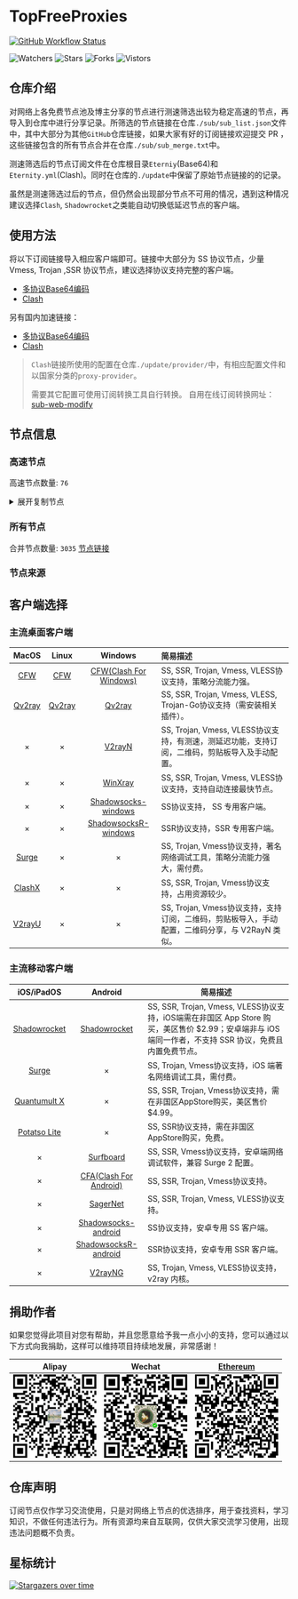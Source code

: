 # TopFreeProxies
[![GitHub Workflow Status](https://img.shields.io/github/workflow/status/alanbobs999/topfreeproxies/sub_merge?label=sub_merge)](https://github.com/alanbobs999/TopFreeProxies/actions/workflows/sub_merge.yml) 

![Watchers](https://img.shields.io/github/watchers/alanbobs999/topfreeproxies) ![Stars](https://img.shields.io/github/stars/alanbobs999/topfreeproxies) ![Forks](https://img.shields.io/github/forks/alanbobs999/topfreeproxies) ![Vistors](https://visitor-badge.laobi.icu/badge?page_id=alanbobs999.topfreeproxies)

## 仓库介绍
对网络上各免费节点池及博主分享的节点进行测速筛选出较为稳定高速的节点，再导入到仓库中进行分享记录。所筛选的节点链接在仓库`./sub/sub_list.json`文件中，其中大部分为其他`GitHub`仓库链接，如果大家有好的订阅链接欢迎提交 PR ，这些链接包含的所有节点合并在仓库`./sub/sub_merge.txt`中。

测速筛选后的节点订阅文件在仓库根目录`Eterniy`(Base64)和`Eternity.yml`(Clash)。同时在仓库的`./update`中保留了原始节点链接的的记录。

虽然是测速筛选过后的节点，但仍然会出现部分节点不可用的情况，遇到这种情况建议选择`Clash`, `Shadowrocket`之类能自动切换低延迟节点的客户端。

## 使用方法
将以下订阅链接导入相应客户端即可。链接中大部分为 SS 协议节点，少量 Vmess, Trojan ,SSR 协议节点，建议选择协议支持完整的客户端。

- [多协议Base64编码](https://raw.githubusercontent.com/alanbobs999/TopFreeProxies/master/Eternity)
- [Clash](https://raw.githubusercontent.com/alanbobs999/TopFreeProxies/master/Eternity.yml)

另有国内加速链接：

- [多协议Base64编码](https://raw.fastgit.org/alanbobs999/TopFreeProxies/master/Eternity)
- [Clash](https://raw.fastgit.org/alanbobs999/TopFreeProxies/master/Eternity.yml)

>`Clash`链接所使用的配置在仓库`./update/provider/`中，有相应配置文件和以国家分类的`proxy-provider`。
>
>需要其它配置可使用订阅转换工具自行转换。
>自用在线订阅转换网址：[sub-web-modify](https://sub.v1.mk/)

## 节点信息
### 高速节点
高速节点数量: `76`
<details>
  <summary>展开复制节点</summary>

    vmess://ewogICJ2IjogMiwKICAicHMiOiAi8J+PgVJFTEFZLTE5OC4xOC4wLjEyLTAwIiwKICAiYWRkIjogImhrLjE5NTM4Mi54eXoiLAogICJwb3J0IjogMTAwMSwKICAiaWQiOiAiMzBkNjAyZmUtZDBjMS00ZGJjLWJlYjYtM2E4YzY1NDYyNzg5IiwKICAiYWlkIjogMCwKICAic2N5IjogImF1dG8iLAogICJuZXQiOiAid3MiLAogICJ0eXBlIjogbnVsbCwKICAiaG9zdCI6ICJoay4xOTUzODIueHl6IiwKICAicGF0aCI6ICIvIiwKICAidGxzIjogZmFsc2UsCiAgInNuaSI6ICIiCn0=
    vmess://ewogICJ2IjogMiwKICAicHMiOiAi8J+PgVJFTEFZLTE5OC4xOC4wLjEzLTAxIiwKICAiYWRkIjogInp6LjE5NTM4Mi54eXoiLAogICJwb3J0IjogMTAwMDUsCiAgImlkIjogIjMwZDYwMmZlLWQwYzEtNGRiYy1iZWI2LTNhOGM2NTQ2Mjc4OSIsCiAgImFpZCI6IDAsCiAgInNjeSI6ICJhdXRvIiwKICAibmV0IjogIndzIiwKICAidHlwZSI6IG51bGwsCiAgImhvc3QiOiAienouMTk1MzgyLnh5eiIsCiAgInBhdGgiOiAiLyIsCiAgInRscyI6IGZhbHNlLAogICJzbmkiOiAiIgp9
    vmess://ewogICJ2IjogMiwKICAicHMiOiAi8J+PgVJFTEFZLTE5OC4xOC4wLjE0LTAyIiwKICAiYWRkIjogImp1eml4anAtMDAxLmRkbnMtb2luay54eXoiLAogICJwb3J0IjogNDAzMjMsCiAgImlkIjogIjRkMGIzYTU3LWE1MmItM2NlZS04MjgxLWQ3MzA5NmFlYzk5MyIsCiAgImFpZCI6IDAsCiAgInNjeSI6ICJhdXRvIiwKICAibmV0IjogIndzIiwKICAidHlwZSI6IG51bGwsCiAgImhvc3QiOiAiJTdCJTIySG9zdCUyMjolMjJqdXppeGpwLTAwMS5kZG5zLW9pbmsueHl6JTIyJTdEIiwKICAicGF0aCI6ICIvano2NjY2NjYiLAogICJ0bHMiOiBmYWxzZSwKICAic25pIjogIiIKfQ==
    vmess://ewogICJ2IjogMiwKICAicHMiOiAi8J+PgVJFTEFZLTE5OC4xOC4wLjEzLTAzIiwKICAiYWRkIjogInp6LjE5NTM4Mi54eXoiLAogICJwb3J0IjogMTAwMDcsCiAgImlkIjogIjMwZDYwMmZlLWQwYzEtNGRiYy1iZWI2LTNhOGM2NTQ2Mjc4OSIsCiAgImFpZCI6IDAsCiAgInNjeSI6ICJhdXRvIiwKICAibmV0IjogIndzIiwKICAidHlwZSI6IG51bGwsCiAgImhvc3QiOiAienouMTk1MzgyLnh5eiIsCiAgInBhdGgiOiAiLyIsCiAgInRscyI6IGZhbHNlLAogICJzbmkiOiAiIgp9
    vmess://ewogICJ2IjogMiwKICAicHMiOiAi8J+PgVJFTEFZLTE5OC4xOC4wLjE1LTA0IiwKICAiYWRkIjogInNnLmF6NjYubWwiLAogICJwb3J0IjogNjEwMDEsCiAgImlkIjogImNiOGFiMjg1LWZhZmMtNDVmNi04N2JjLTk3YTdhMmYyN2Y5ZiIsCiAgImFpZCI6IDAsCiAgInNjeSI6ICJhdXRvIiwKICAibmV0IjogIndzIiwKICAidHlwZSI6IG51bGwsCiAgImhvc3QiOiAiYXdlaWtlamktWW91VHViZS1URyIsCiAgInBhdGgiOiAiLyIsCiAgInRscyI6IGZhbHNlLAogICJzbmkiOiAiIgp9
    vmess://ewogICJ2IjogMiwKICAicHMiOiAi8J+PgVJFTEFZLTE5OC4xOC4wLjEzLTA1IiwKICAiYWRkIjogInp6LjE5NTM4Mi54eXoiLAogICJwb3J0IjogMTAwMDgsCiAgImlkIjogIjMwZDYwMmZlLWQwYzEtNGRiYy1iZWI2LTNhOGM2NTQ2Mjc4OSIsCiAgImFpZCI6IDAsCiAgInNjeSI6ICJhdXRvIiwKICAibmV0IjogIndzIiwKICAidHlwZSI6IG51bGwsCiAgImhvc3QiOiAienouMTk1MzgyLnh5eiIsCiAgInBhdGgiOiAiLyIsCiAgInRscyI6IGZhbHNlLAogICJzbmkiOiAiIgp9
    vmess://ewogICJ2IjogMiwKICAicHMiOiAi8J+PgVJFTEFZLTE5OC4xOC4wLjE2LTA2IiwKICAiYWRkIjogImhrMTQuYmFsYWxhMjAxNi54eXoiLAogICJwb3J0IjogODAsCiAgImlkIjogIjM3MTdmNGEwLTk1NGQtMTFlYy1iYzBjLWQzNDYzNTIzMWQ5OCIsCiAgImFpZCI6IDAsCiAgInNjeSI6ICJhdXRvIiwKICAibmV0IjogIndzIiwKICAidHlwZSI6IG51bGwsCiAgImhvc3QiOiAiaGsxNC5iYWxhbGEyMDE2Lnh5eiIsCiAgInBhdGgiOiAiL2JhbGFsYSIsCiAgInRscyI6IGZhbHNlLAogICJzbmkiOiAiIgp9
    vmess://ewogICJ2IjogMiwKICAicHMiOiAi8J+PgVJFTEFZLTE5OC4xOC4wLjE3LTA3IiwKICAiYWRkIjogImhrMTguYmFsYWxhMjAxNi54eXoiLAogICJwb3J0IjogMTAwODAsCiAgImlkIjogIjM3MTdmNGEwLTk1NGQtMTFlYy1iYzBjLWQzNDYzNTIzMWQ5OCIsCiAgImFpZCI6IDAsCiAgInNjeSI6ICJhdXRvIiwKICAibmV0IjogIndzIiwKICAidHlwZSI6IG51bGwsCiAgImhvc3QiOiAiaGsxOC5iYWxhbGEyMDE2Lnh5eiIsCiAgInBhdGgiOiAiL2hrMTgiLAogICJ0bHMiOiBmYWxzZSwKICAic25pIjogIiIKfQ==
    vmess://ewogICJ2IjogMiwKICAicHMiOiAi8J+HuvCfh7hVUy0xNTQuMTcuMC41Ny0wOCIsCiAgImFkZCI6ICIxNTQuMTcuMC41NyIsCiAgInBvcnQiOiAxMjI5NywKICAiaWQiOiAiOTg0YzNkZGMtNmVhOC00NzZmLWMxYTEtOWEyMmZlY2ZjZGFhIiwKICAiYWlkIjogMCwKICAic2N5IjogImF1dG8iLAogICJuZXQiOiAid3MiLAogICJ0eXBlIjogbnVsbCwKICAiaG9zdCI6ICIxNTQuMTcuMC41NyIsCiAgInBhdGgiOiAiLyIsCiAgInRscyI6IGZhbHNlLAogICJzbmkiOiAiIgp9
    vmess://ewogICJ2IjogMiwKICAicHMiOiAi8J+PgVJFTEFZLTE5OC4xOC4wLjE4LTA5IiwKICAiYWRkIjogInRyYW5zaXQwMS5iYWxhbGEyMDE2Lnh5eiIsCiAgInBvcnQiOiAxMDA4MCwKICAiaWQiOiAiMzcxN2Y0YTAtOTU0ZC0xMWVjLWJjMGMtZDM0NjM1MjMxZDk4IiwKICAiYWlkIjogMCwKICAic2N5IjogImF1dG8iLAogICJuZXQiOiAid3MiLAogICJ0eXBlIjogbnVsbCwKICAiaG9zdCI6ICJ0cmFuc2l0MDEuYmFsYWxhMjAxNi54eXoiLAogICJwYXRoIjogIi9oazE4IiwKICAidGxzIjogZmFsc2UsCiAgInNuaSI6ICIiCn0=
    vmess://ewogICJ2IjogMiwKICAicHMiOiAi8J+HrfCfh7BISy0xMjAuMjMzLjE0Ny4xMTgtMTAiLAogICJhZGQiOiAiMTIwLjIzMy4xNDcuMTE4IiwKICAicG9ydCI6IDUzOTYyLAogICJpZCI6ICJkM2Y0ODYxNC02NmMyLTQxMGUtYTQyZS1jN2UyYWJiOTU0OTYiLAogICJhaWQiOiAwLAogICJzY3kiOiAiYXV0byIsCiAgIm5ldCI6ICJ3cyIsCiAgInR5cGUiOiBudWxsLAogICJob3N0IjogIjEyMC4yMzMuMTQ3LjExOCIsCiAgInBhdGgiOiAiLyIsCiAgInRscyI6IGZhbHNlLAogICJzbmkiOiAiIgp9
    vmess://ewogICJ2IjogMiwKICAicHMiOiAi8J+HuPCfh6xTRy0yMC4yMTIuMjIwLjEwMS0xMSIsCiAgImFkZCI6ICIyMC4yMTIuMjIwLjEwMSIsCiAgInBvcnQiOiA4MDAwLAogICJpZCI6ICJmMDIzZjZlOS00NGMyLTRhZGUtOTJlMS1hMzJlODFhODU1MDAiLAogICJhaWQiOiAwLAogICJzY3kiOiAiYXV0byIsCiAgIm5ldCI6ICJ3cyIsCiAgInR5cGUiOiBudWxsLAogICJob3N0IjogIjIwLjIxMi4yMjAuMTAxIiwKICAicGF0aCI6ICIvIiwKICAidGxzIjogZmFsc2UsCiAgInNuaSI6ICIiCn0=
    vmess://ewogICJ2IjogMiwKICAicHMiOiAi8J+PgVJFTEFZLTE5OC4xOC4wLjE5LTEyIiwKICAiYWRkIjogInN4cXhqLmNuIiwKICAicG9ydCI6IDIxNjQsCiAgImlkIjogImFiYTUwZGQ0LTU0ODQtM2IwNS1iMTRhLTQ2NjFjYWY4NjJkNSIsCiAgImFpZCI6IDQsCiAgInNjeSI6ICJhdXRvIiwKICAibmV0IjogIndzIiwKICAidHlwZSI6IG51bGwsCiAgImhvc3QiOiAic3hxeGouY24iLAogICJwYXRoIjogIi93cyIsCiAgInRscyI6IGZhbHNlLAogICJzbmkiOiAiIgp9
    vmess://ewogICJ2IjogMiwKICAicHMiOiAi8J+PgVJFTEFZLTE5OC4xOC4wLjIwLTEzIiwKICAiYWRkIjogImdkeWQwMS5kZG5zLW9pbmsueHl6IiwKICAicG9ydCI6IDQwMjYzLAogICJpZCI6ICI0ZDBiM2E1Ny1hNTJiLTNjZWUtODI4MS1kNzMwOTZhZWM5OTMiLAogICJhaWQiOiAwLAogICJzY3kiOiAiYXV0byIsCiAgIm5ldCI6ICJ3cyIsCiAgInR5cGUiOiBudWxsLAogICJob3N0IjogImdkeWQwMS5kZG5zLW9pbmsueHl6IiwKICAicGF0aCI6ICIvano2NjY2NjYiLAogICJ0bHMiOiBmYWxzZSwKICAic25pIjogIiIKfQ==
    vmess://ewogICJ2IjogMiwKICAicHMiOiAi8J+PgVJFTEFZLTE5OC4xOC4wLjEzLTE0IiwKICAiYWRkIjogInp6LjE5NTM4Mi54eXoiLAogICJwb3J0IjogMTAwMDMsCiAgImlkIjogIjMwZDYwMmZlLWQwYzEtNGRiYy1iZWI2LTNhOGM2NTQ2Mjc4OSIsCiAgImFpZCI6IDAsCiAgInNjeSI6ICJhdXRvIiwKICAibmV0IjogIndzIiwKICAidHlwZSI6IG51bGwsCiAgImhvc3QiOiAienouMTk1MzgyLnh5eiIsCiAgInBhdGgiOiAiLyIsCiAgInRscyI6IGZhbHNlLAogICJzbmkiOiAiIgp9
    vmess://ewogICJ2IjogMiwKICAicHMiOiAi8J+HuPCfh6xTRy0yMC4yMTIuMjIwLjEwMS0xNSIsCiAgImFkZCI6ICIyMC4yMTIuMjIwLjEwMSIsCiAgInBvcnQiOiA4MDA4LAogICJpZCI6ICJkM2Y0ODYxNC02NmMyLTQxMGUtYTQyZS1jN2UyYWJiOTU0OTYiLAogICJhaWQiOiAwLAogICJzY3kiOiAiYXV0byIsCiAgIm5ldCI6ICJ3cyIsCiAgInR5cGUiOiBudWxsLAogICJob3N0IjogIjIwLjIxMi4yMjAuMTAxIiwKICAicGF0aCI6ICIvIiwKICAidGxzIjogZmFsc2UsCiAgInNuaSI6ICIiCn0=
    vmess://ewogICJ2IjogMiwKICAicHMiOiAi8J+HuvCfh7hVUy0yMDkuOTQuNTYuMTUyLTE2IiwKICAiYWRkIjogIjIwOS45NC41Ni4xNTIiLAogICJwb3J0IjogNDQzLAogICJpZCI6ICIzMDMzZTE1Ny1mZGMzLTQ3YzAtYWUzMi1mYzRmZTY1ZmM2NGQiLAogICJhaWQiOiAwLAogICJzY3kiOiAiYXV0byIsCiAgIm5ldCI6ICJ3cyIsCiAgInR5cGUiOiBudWxsLAogICJob3N0IjogIjIwOS45NC41Ni4xNTIiLAogICJwYXRoIjogIi85YXBRYWJ5ZzlsZSIsCiAgInRscyI6IGZhbHNlLAogICJzbmkiOiAiIgp9
    ss://Y2hhY2hhMjAtaWV0Zi1wb2x5MTMwNTo5YzRjOTRmOC05YzQ2LTQyNmEtOGRhNC0xNjkwMDE4YzcwYzJAZ3oubWlrdXl1bi54eXo6NjAwMDQ=#%F0%9F%8F%81RELAY-198.18.0.21-17
    ss://Y2hhY2hhMjAtaWV0Zi1wb2x5MTMwNTo5YzRjOTRmOC05YzQ2LTQyNmEtOGRhNC0xNjkwMDE4YzcwYzJAZ3oubWlrdXl1bi54eXo6NjAwMTE=#%F0%9F%8F%81RELAY-198.18.0.21-18
    ss://Y2hhY2hhMjAtaWV0Zi1wb2x5MTMwNTo5YzRjOTRmOC05YzQ2LTQyNmEtOGRhNC0xNjkwMDE4YzcwYzJAZ3oubWlrdXl1bi54eXo6NjAwMDM=#%F0%9F%8F%81RELAY-198.18.0.21-19
    ss://Y2hhY2hhMjAtaWV0Zi1wb2x5MTMwNTo5YzRjOTRmOC05YzQ2LTQyNmEtOGRhNC0xNjkwMDE4YzcwYzJAZ3oubWlrdXl1bi54eXo6NjAwMTA=#%F0%9F%8F%81RELAY-198.18.0.21-20
    ss://YWVzLTEyOC1nY206Y2Q3MzlmMzQtYWQzNy00MzNmLTkxMGMtN2VmMmQxYTg4ZjZiQGhrMi5hZWFkLm1sOjEwMQ==#%F0%9F%8F%81RELAY-198.18.0.22-21
    ss://Y2hhY2hhMjAtaWV0Zi1wb2x5MTMwNTo5YzRjOTRmOC05YzQ2LTQyNmEtOGRhNC0xNjkwMDE4YzcwYzJAZ3oubWlrdXl1bi54eXo6NjAwMDg=#%F0%9F%8F%81RELAY-198.18.0.21-22
    ss://YWVzLTEyOC1nY206Y2Q3MzlmMzQtYWQzNy00MzNmLTkxMGMtN2VmMmQxYTg4ZjZiQGhrMy5hZWFkLm1sOjEwMQ==#%F0%9F%8F%81RELAY-198.18.0.23-23
    ss://YWVzLTEyOC1nY206Y2Q3MzlmMzQtYWQzNy00MzNmLTkxMGMtN2VmMmQxYTg4ZjZiQGhrMS5hZWFkLm1sOjEwMQ==#%F0%9F%8F%81RELAY-198.18.0.24-24
    ss://Y2hhY2hhMjAtaWV0Zi1wb2x5MTMwNTo5YzRjOTRmOC05YzQ2LTQyNmEtOGRhNC0xNjkwMDE4YzcwYzJAc2gubWlrdXl1bi54eXo6NjAwMDg=#%F0%9F%8F%81RELAY-198.18.0.25-25
    ss://Y2hhY2hhMjAtaWV0Zi1wb2x5MTMwNTo5YzRjOTRmOC05YzQ2LTQyNmEtOGRhNC0xNjkwMDE4YzcwYzJAZ3oubWlrdXl1bi54eXo6NjAwMDE=#%F0%9F%8F%81RELAY-198.18.0.21-26
    ss://Y2hhY2hhMjAtaWV0Zi1wb2x5MTMwNTo5YzRjOTRmOC05YzQ2LTQyNmEtOGRhNC0xNjkwMDE4YzcwYzJAZ3oubWlrdXl1bi54eXo6NjAwMDI=#%F0%9F%8F%81RELAY-198.18.0.21-27
    ss://Y2hhY2hhMjAtaWV0Zi1wb2x5MTMwNTo5YzRjOTRmOC05YzQ2LTQyNmEtOGRhNC0xNjkwMDE4YzcwYzJAZ3oubWlrdXl1bi54eXo6NjAwMDk=#%F0%9F%8F%81RELAY-198.18.0.21-28
    ss://YWVzLTI1Ni1nY206a0RXdlhZWm9UQmNHa0M0QDYyLjIxMC4xNDAuMTYzOjg4ODE=#%F0%9F%87%A6%F0%9F%87%B6FR-62.210.140.163-29
    ss://YWVzLTI1Ni1nY206UENubkg2U1FTbmZvUzI3QDE5OC41Ny4yNy4xOTE6ODA5MQ==#%F0%9F%87%A8%F0%9F%87%A6CA-198.57.27.191-30
    ss://YWVzLTI1Ni1nY206cEtFVzhKUEJ5VFZUTHRNQDE5OC41Ny4yNy4xOTE6NDQz#%F0%9F%87%A8%F0%9F%87%A6CA-198.57.27.191-31
    ss://YWVzLTI1Ni1nY206S2l4THZLendqZWtHMDBybUAxOTguNTcuMjcuMTkxOjU1MDA=#%F0%9F%87%A8%F0%9F%87%A6CA-198.57.27.191-32
    ss://YWVzLTI1Ni1nY206ZzVNZUQ2RnQzQ1dsSklkQDE5OC41Ny4yNy4xOTE6NTAwMw==#%F0%9F%87%A8%F0%9F%87%A6CA-198.57.27.191-33
    ss://YWVzLTI1Ni1nY206VEV6amZBWXEySWp0dW9TQDE5OC41Ny4yNy4xOTE6NjY5Nw==#%F0%9F%87%A8%F0%9F%87%A6CA-198.57.27.191-34
    ss://YWVzLTI1Ni1nY206ZmFCQW9ENTRrODdVSkc3QDE5OC41Ny4yNy4xOTE6MjM3NQ==#%F0%9F%87%A8%F0%9F%87%A6CA-198.57.27.191-35
    ss://YWVzLTI1Ni1nY206ZmFCQW9ENTRrODdVSkc3QDE5OC41Ny4yNy4xOTE6MjM3Ng==#%F0%9F%87%A8%F0%9F%87%A6CA-198.57.27.191-36
    ss://YWVzLTI1Ni1nY206WTZSOXBBdHZ4eHptR0NAMTk4LjU3LjI3LjE5MTozMzg5#%F0%9F%87%A8%F0%9F%87%A6CA-198.57.27.191-37
    ss://YWVzLTI1Ni1nY206S2l4THZLendqZWtHMDBybUAxOTguNTcuMjcuMTkxOjgwODA=#%F0%9F%87%A8%F0%9F%87%A6CA-198.57.27.191-38
    ss://YWVzLTI1Ni1nY206ZTRGQ1dyZ3BramkzUVlAMTk4LjU3LjI3LjE5MTo5MTAx#%F0%9F%87%A8%F0%9F%87%A6CA-198.57.27.191-39
    ss://YWVzLTI1Ni1nY206WTZSOXBBdHZ4eHptR0NAMTkyLjQ2LjIwOS4xNDY6MzMwNg==#%F0%9F%87%AE%F0%9F%87%B3IN-192.46.209.146-40
    ss://YWVzLTI1Ni1nY206WEtGS2wyclVMaklwNzRAMTk4LjU3LjI3LjE5MTo4MDA5#%F0%9F%87%A8%F0%9F%87%A6CA-198.57.27.191-41
    ss://cmM0LW1kNTpwYXNzaW5mbzEyM0AxMTcuMjguMjQzLjE2NTo4MDUw#%F0%9F%87%AD%F0%9F%87%B0HK-117.28.243.165-42
    ss://YWVzLTI1Ni1nY206UmV4bkJnVTdFVjVBRHhHQDE5OC41Ny4yNy4xOTE6NzAwMg==#%F0%9F%87%A8%F0%9F%87%A6CA-198.57.27.191-43
    ss://cmM0LW1kNTpwYXNzaW5mbzEyM0AxMTcuMjguMjQzLjE3Mzo0MTcz#%F0%9F%87%AD%F0%9F%87%B0HK-117.28.243.173-44
    ss://YWVzLTI1Ni1nY206a0RXdlhZWm9UQmNHa0M0QDE5OC41Ny4yNy4xOTE6ODg4Mg==#%F0%9F%87%A8%F0%9F%87%A6CA-198.57.27.191-45
    ss://YWVzLTI1Ni1nY206ekROVmVkUkZQUWV4Rzl2QDEzNC4xOTUuMTk2LjY4OjYzNzk=#%F0%9F%87%A8%F0%9F%87%A6CA-134.195.196.68-46
    ss://YWVzLTI1Ni1nY206UENubkg2U1FTbmZvUzI3QDEzNC4xOTUuMTk2LjY4OjgwOTA=#%F0%9F%87%A8%F0%9F%87%A6CA-134.195.196.68-47
    ss://YWVzLTI1Ni1nY206WTZSOXBBdHZ4eHptR0NAMTM0LjE5NS4xOTYuNjg6NTYwMQ==#%F0%9F%87%A8%F0%9F%87%A6CA-134.195.196.68-48
    trojan://X9x2vdvYfJZnktyKf5@os2-3.nrojat.com:443?allowInsecure=1#%F0%9F%8F%81RELAY-198.18.0.26-49
    trojan://9zB9WZg2xaJz8pgcR2@os2-1.nrojat.com:443?allowInsecure=1#%F0%9F%8F%81RELAY-198.18.0.27-50
    trojan://X9x2vdvYfJZnktyKf5@os2-4.nrojat.com:443?allowInsecure=1#%F0%9F%8F%81RELAY-198.18.0.28-51
    trojan://9zB9WZg2xaJz8pgcR2@ty1-4.nrojat.com:443?allowInsecure=1#%F0%9F%8F%81RELAY-198.18.0.29-52
    trojan://XSNghEekEu9cSQJk27@os2-2.nrojat.com:443?allowInsecure=1#%F0%9F%8F%81RELAY-198.18.0.30-53
    trojan://RQPyF7mSHx9Bq8kQbF@os1-1.nrojat.com:443?allowInsecure=1#%F0%9F%8F%81RELAY-198.18.0.31-54
    trojan://XSNghEekEu9cSQJk27@ty1-2.nigirocloud.com:443?allowInsecure=1#%F0%9F%8F%81RELAY-198.18.0.32-55
    trojan://RQPyF7mSHx9Bq8kQbF@os2-5.nrojat.com:443?allowInsecure=1#%F0%9F%8F%81RELAY-198.18.0.33-56
    trojan://ca911d30af65ef1b@120.232.192.119:3389?allowInsecure=1#%F0%9F%87%AD%F0%9F%87%B0HK-120.232.192.119-57
    trojan://86231db5-96d0-4271-9977-cae3a0cba614@jgwdj2.gaox.ml:443?allowInsecure=1#%F0%9F%8F%81RELAY-198.18.0.34-58
    trojan://XSNghEekEu9cSQJk27@os2-8.nrojat.com:443?allowInsecure=1#%F0%9F%8F%81RELAY-198.18.0.35-59
    trojan://8vvY3btYPApRtf88QR@os1-5.nrojat.com:443?allowInsecure=1#%F0%9F%8F%81RELAY-198.18.0.36-60
    trojan://f9405c66-97a3-4ec4-8666-ec5f301d4d7c@cdn013.youxi.gay:443?allowInsecure=1#%F0%9F%8F%81RELAY-198.18.0.37-61
    trojan://f9405c66-97a3-4ec4-8666-ec5f301d4d7c@cdn018.youxi.gay:443?allowInsecure=1#%F0%9F%8F%81RELAY-198.18.0.38-62
    trojan://X9x2vdvYfJZnktyKf5@de1-2.nrojat.com:443?allowInsecure=1#%F0%9F%8F%81RELAY-198.18.0.39-63
    trojan://f9405c66-97a3-4ec4-8666-ec5f301d4d7c@cdn017.youxi.gay:443?allowInsecure=1#%F0%9F%8F%81RELAY-198.18.0.40-64
    trojan://8vvY3btYPApRtf88QR@uk1-2.nrojat.com:443?allowInsecure=1#%F0%9F%8F%81RELAY-198.18.0.41-65
    trojan://XSNghEekEu9cSQJk27@uk1-1.nrojat.com:443?allowInsecure=1#%F0%9F%8F%81RELAY-198.18.0.42-66
    trojan://9zB9WZg2xaJz8pgcR2@de1-4.nrojat.com:443?allowInsecure=1#%F0%9F%8F%81RELAY-198.18.0.43-67
    trojan://RQPyF7mSHx9Bq8kQbF@ee1-2.nrojat.com:443?allowInsecure=1#%F0%9F%8F%81RELAY-198.18.0.44-68
    trojan://3r90JDGBYA@185.148.14.58:53514?allowInsecure=1#%F0%9F%87%BA%F0%9F%87%B8US-185.148.14.58-69
    trojan://RQPyF7mSHx9Bq8kQbF@ee1-1.nrojat.com:443?allowInsecure=1#%F0%9F%8F%81RELAY-198.18.0.45-70
    trojan://f9405c66-97a3-4ec4-8666-ec5f301d4d7c@iptv003.youxi.gay:443?allowInsecure=1#%F0%9F%8F%81RELAY-198.18.0.46-71
    trojan://f9405c66-97a3-4ec4-8666-ec5f301d4d7c@iptv004.youxi.gay:443?allowInsecure=1#%F0%9F%8F%81RELAY-198.18.0.47-72
    trojan://888888@rn.uuuuuu.eu:443?allowInsecure=1#%F0%9F%8F%81RELAY-198.18.0.48-73
    trojan://8vvY3btYPApRtf88QR@ee1-3.nrojat.com:443?allowInsecure=1#%F0%9F%8F%81RELAY-198.18.0.49-74
    trojan://XSNghEekEu9cSQJk27@au1-4.nrojat.com:443?allowInsecure=1#%F0%9F%8F%81RELAY-198.18.0.50-75
    

</details>

### 所有节点
合并节点数量: `3035`
[节点链接](https://raw.githubusercontent.com/alanbobs999/TopFreeProxies/master/sub/sub_merge.txt)

### 节点来源

## 客户端选择
### 主流桌面客户端
|                            MacOS                             |                            Linux                             |                           Windows                            | 简易描述                                           |
| :----------------------------------------------------------: | :----------------------------------------------------------: | :----------------------------------------------------------: | :------------------------------------------------- |
| [CFW](https://github.com/Fndroid/clash_for_windows_pkg/releases) | [CFW](https://github.com/Fndroid/clash_for_windows_pkg/releases) | [CFW(Clash For Windows)](https://github.com/Fndroid/clash_for_windows_pkg/releases) | SS, SSR, Trojan, Vmess, VLESS协议支持，策略分流能力强。            |
|     [Qv2ray](https://github.com/Qv2ray/Qv2ray/releases)      |     [Qv2ray](https://github.com/Qv2ray/Qv2ray/releases)      |     [Qv2ray](https://github.com/Qv2ray/Qv2ray/releases)      | SS, SSR, Trojan, Vmess, VLESS, Trojan-Go协议支持（需安装相关插件）。 |
|                              ×                               |                              ×                               |      [V2rayN](https://github.com/2dust/v2rayN/releases)      | SS, Trojan, Vmess, VLESS协议支持，有测速，测延迟功能，支持订阅，二维码，剪贴板导入及手动配置。                 |
|                              ×                               |                              ×                               |    [WinXray](https://github.com/TheMRLL/winxray/releases)    | SS, SSR, Trojan, Vmess, VLESS协议支持，支持自动连接最快节点。            |
|                              ×                               |                              ×                               | [Shadowsocks-windows](https://github.com/shadowsocks/shadowsocks-windows/releases) | SS协议支持， SS 专用客户端。                                       |
|                              ×                               |                              ×                               | [ShadowsocksR-windows](https://github.com/HMBSbige/ShadowsocksR-Windows/releases) | SSR协议支持，SSR 专用客户端。                                      |
|                [Surge](https://nssurge.com/)                 |                              ×                               |                              ×                               | SS, Trojan, Vmess协议支持，著名网络调试工具，策略分流能力强大，需付费。                        |
|   [ClashX](https://github.com/yichengchen/clashX/releases)   |                              ×                               |                              ×                               | SS, SSR, Trojan, Vmess协议支持，占用资源较少。                   |
|      [V2rayU](https://github.com/yanue/V2rayU/releases)      |                              ×                               |                              ×                               | SS, Trojan, Vmess协议支持，支持订阅，二维码，剪贴板导入，手动配置，二维码分享，与 V2RayN 类似。                        |

### 主流移动客户端
|                          iOS/iPadOS                          |                           Android                            | 简易描述                                                     |
| :----------------------------------------------------------: | :----------------------------------------------------------: | ------------------------------------------------------------ |
| [Shadowrocket](https://apps.apple.com/us/app/shadowrocket/id932747118) | [Shadowrocket](https://play.google.com/store/apps/details?id=com.v2cross.proxy) | SS, SSR, Trojan, Vmess, VLESS协议支持，iOS端需在非国区 App Store 购买，美区售价 $2.99；安卓端非与 iOS 端同一作者，不支持 SSR 协议，免费且内置免费节点。 |
|                [Surge](https://nssurge.com/)                 |                              ×                               | SS, Trojan, Vmess协议支持，iOS 端著名网络调试工具，需付费。                                  |
| [Quantumult X](https://apps.apple.com/us/app/quantumult-x/id1443988620) |                              ×                               | SS, SSR, Trojan, Vmess协议支持，需在非国区AppStore购买，美区售价$4.99。 |
| [Potatso Lite](https://apps.apple.com/us/app/potatso-lite/id1239860606) |                              ×                               | SS, SSR协议支持，需在非国区AppStore购买，免费。              |
|                              ×                               | [Surfboard](https://play.google.com/store/apps/details?id=com.getsurfboard) | SS, SSR, Vmess协议支持，安卓端网络调试软件，兼容 Surge 2 配置。 |
|                              ×                               | [CFA(Clash For Android)](https://github.com/Kr328/ClashForAndroid/releases) | SS, SSR, Trojan, Vmess协议支持。                             |
|                              ×                               |  [SagerNet](https://github.com/SagerNet/SagerNet/releases)   | SS, SSR, Trojan, Vmess, VLESS协议支持。                      |
|                              ×                               | [Shadowsocks-android](https://github.com/shadowsocks/shadowsocks-android/releases) | SS协议支持，安卓专用 SS 客户端。                                                 |
|                              ×                               | [ShadowsocksR-android](https://github.com/HMBSbige/ShadowsocksR-Android/releases) | SSR协议支持，安卓专用 SSR 客户端。                                                |
|                              ×                               |     [V2rayNG](https://github.com/2dust/v2rayNG/releases)     | SS, Trojan, Vmess, VLESS协议支持，v2ray 内核。                           |

## 捐助作者
如果您觉得此项目对您有帮助，并且您愿意给予我一点小小的支持，您可以通过以下方式向我捐助，这样可以维持项目持续地发展，非常感谢！

| Alipay | Wechat | [Ethereum](https://etherscan.io/address/0xa7736a92aca8325c1f57664ee9453d465343eabe) |
| :------: | :------: | :------: | 
| <img width="150" src="./utils/donate/alipay.png"> | <img width="150" src="./utils/donate/wechat.png"> | <img width="150" src="./utils/donate/ethereum.png"> | 

## 仓库声明
订阅节点仅作学习交流使用，只是对网络上节点的优选排序，用于查找资料，学习知识，不做任何违法行为。所有资源均来自互联网，仅供大家交流学习使用，出现违法问题概不负责。

## 星标统计
[![Stargazers over time](https://starchart.cc/alanbobs999/TopFreeProxies.svg)](https://starchart.cc/alanbobs999/TopFreeProxies)
